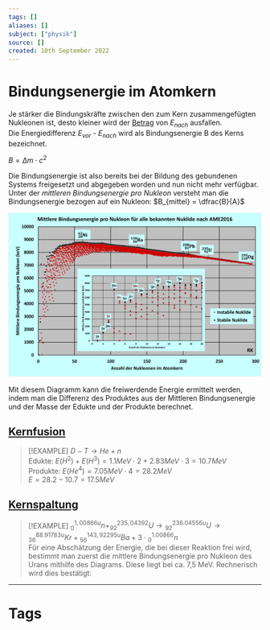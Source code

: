 ```yaml
---
tags: []
aliases: []
subject: ["physik"]
source: []
created: 10th September 2022
---
```


# Bindungsenergie im Atomkern

Je stärker die Bindungskräfte zwischen den zum Kern zusammengefügten Nukleonen ist, desto kleiner wird der [Betrag](../Mathe/Betrag.md) von $E_{nach}$ ausfallen.  
Die Energiedifferenz $E_{vor}$ - $E_{nach}$ wird als Bindungsenergie B des Kerns bezeichnet. 

$B=\Delta m\cdot c^{2}$

Die Bindungsenergie ist also bereits bei der Bildung des gebundenen Systems freigesetzt und abgegeben worden und nun nicht mehr verfügbar.  
Unter der *mittleren Bindungsenergie pro Nukleon* versteht man die Bindungsenergie bezogen auf ein Nukleon: $B_{mittel} = \dfrac{B}{A}$

![assets/MittlereBindungsenergie3.png](assets/MittlereBindungsenergie3.png)

Mit diesem Diagramm kann die freiwerdende Energie ermittelt werden, indem man die Differenz des Produktes aus der Mittleren Bindungsenergie und der Masse der Edukte und der Produkte berechnet.

## [Kernfusion](Kernfusion.md)

>[!EXAMPLE] $D-T\longrightarrow He + n$  
> Edukte: $E(H^{2}) + E(H^{3}) = 1.1MeV\cdot 2 + 2.83MeV\cdot 3 = 10.7MeV$  
> Produkte: $E(He^{4}) = 7.05MeV\cdot 4 = 28.2MeV$  
> $E = 28.2-10.7 = 17.5MeV$

## [Kernspaltung](Kernspaltung.md)

> [!EXAMPLE] ${}^{1,00866u}_{0}n+^{235,04392}_{92}U\longrightarrow {}^{236.04556u}_{92}U\longrightarrow {}^{88.91783u}_{36}Kr + {}^{143,92295u}_{56}Ba + 3\cdot {}^{1.00866}_{0}n$  
> Für eine Abschätzung der Energie, die bei dieser Reaktion frei wird, bestimmt man zuerst die mittlere Bindungsenergie pro Nukleon des Urans mithilfe des Diagrams. Diese liegt bei ca. 7,5 MeV. Rechnerisch wird dies bestätigt:

---

# Tags